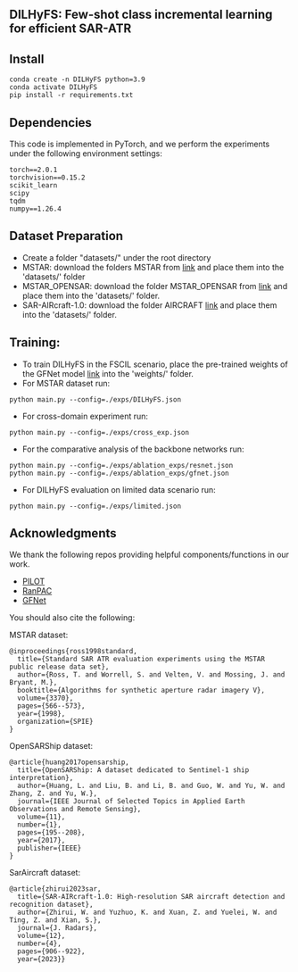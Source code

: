 ## DILHyFS: Few-shot class incremental learning for efficient SAR-ATR  
## Install
```
conda create -n DILHyFS python=3.9
conda activate DILHyFS 
pip install -r requirements.txt
```
## Dependencies 
This code is implemented in PyTorch, and we perform the experiments under the following environment settings:
```
torch==2.0.1
torchvision==0.15.2
scikit_learn
scipy
tqdm
numpy==1.26.4
```
## Dataset Preparation 
- Create a folder "datasets/" under the root directory
- MSTAR: download the folders MSTAR from [link](https://itigr-my.sharepoint.com/personal/karantai_iti_gr/_layouts/15/onedrive.aspx?id=%2Fpersonal%2Fkarantai%5Fiti%5Fgr%2FDocuments%2Fdatasets&ga=1) and place them into the 'datasets/' folder
- MSTAR_OPENSAR: download the folder MSTAR_OPENSAR from [link](https://itigr-my.sharepoint.com/personal/karantai_iti_gr/_layouts/15/onedrive.aspx?id=%2Fpersonal%2Fkarantai%5Fiti%5Fgr%2FDocuments%2Fdatasets&ga=1) and place them into the 'datasets/' folder.
- SAR-AIRcraft-1.0: download the folder AIRCRAFT [link](https://itigr-my.sharepoint.com/personal/karantai_iti_gr/_layouts/15/onedrive.aspx?id=%2Fpersonal%2Fkarantai%5Fiti%5Fgr%2FDocuments%2Fdatasets&ga=1) and place them into the 'datasets/' folder.
## Training: 
- To train DILHyFS in the FSCIL scenario, place the pre-trained weights of the GFNet model [link](https://drive.google.com/file/d/1Nrq5sfHD9RklCMl6WkcVrAWI5vSVzwSm/view) into the 'weights/' folder.  
- For MSTAR dataset run:
```
python main.py --config=./exps/DILHyFS.json
```
- For cross-domain experiment run:
```
python main.py --config=./exps/cross_exp.json
```
- For the comparative analysis of the backbone networks run:
```
python main.py --config=./exps/ablation_exps/resnet.json
python main.py --config=./exps/ablation_exps/gfnet.json
```
- For DILHyFS evaluation on limited data scenario run:
```
python main.py --config=./exps/limited.json
```
## Acknowledgments 
We thank the following repos providing helpful components/functions in our work.
- [PILOT](https://github.com/sun-hailong/LAMDA-PILOT)  
- [RanPAC](https://github.com/RanPAC/RanPAC/)
- [GFNet](https://github.com/raoyongming/GFNet)

You should also cite the following:

MSTAR dataset:
```
@inproceedings{ross1998standard,
  title={Standard SAR ATR evaluation experiments using the MSTAR public release data set},
  author={Ross, T. and Worrell, S. and Velten, V. and Mossing, J. and Bryant, M.},
  booktitle={Algorithms for synthetic aperture radar imagery V},
  volume={3370},
  pages={566--573},
  year={1998},
  organization={SPIE}
}
```
OpenSARShip dataset:
```
@article{huang2017opensarship,
  title={OpenSARShip: A dataset dedicated to Sentinel-1 ship interpretation},
  author={Huang, L. and Liu, B. and Li, B. and Guo, W. and Yu, W. and Zhang, Z. and Yu, W.},
  journal={IEEE Journal of Selected Topics in Applied Earth Observations and Remote Sensing},
  volume={11},
  number={1},
  pages={195--208},
  year={2017},
  publisher={IEEE}
}
```
SarAircraft dataset:
```
@article{zhirui2023sar,
  title={SAR-AIRcraft-1.0: High-resolution SAR aircraft detection and recognition dataset},
  author={Zhirui, W. and Yuzhuo, K. and Xuan, Z. and Yuelei, W. and Ting, Z. and Xian, S.},
  journal={J. Radars},
  volume={12},
  number={4},
  pages={906--922},
  year={2023}}
```
